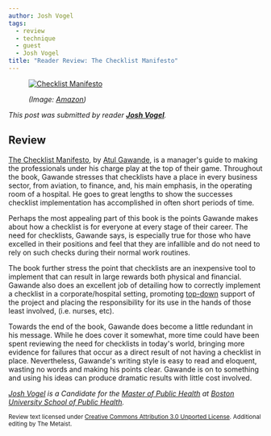 ```yaml
---
author: Josh Vogel
tags:
  - review
  - technique
  - guest
  - Josh Vogel
title: "Reader Review: The Checklist Manifesto"
---
```


<figure class="cover" markdown="1">

[![Checklist Manifesto]({{thumbnail}})][amazon]

<figcaption>
  <address markdown="1">

(Image: [Amazon][amazon])</address>

</figcaption>
</figure>

_This post was submitted by reader **[Josh Vogel][josh-vogel]**._

[josh-vogel]: http://www.linkedin.com/pub/josh-vogel/2/40b/b

[meta-email]: mailto:metaist@metaist.com?subject=[Metaist]%20Review

[amazon]: http://www.amazon.com/Checklist-Manifesto-How-Things-Right/dp/0805091742

## Review

<p class="entry-summary" markdown="1">

[The Checklist Manifesto][amazon], by [Atul Gawande](http://gawande.com/), is a
manager's guide to making the professionals under his charge play at the top of
their game. Throughout the book, Gawande stresses that checklists have a place
in every business sector, from aviation, to finance, and, his main emphasis, in
the operating room of a hospital. He goes to great lengths to show the successes
checklist implementation has accomplished in often short periods of time.

</p>

Perhaps the most appealing part of this book is the points Gawande makes about
how a checklist is for everyone at every stage of their career. The need for
checklists, Gawande says, is especially true for those who have excelled in
their positions and feel that they are infallible and do not need to rely on
such checks during their normal work routines. <!--more-->

The book further stress the point
that checklists are an inexpensive tool to implement that can result in large
rewards both physical and financial. Gawande also does an excellent job of
detailing how to correctly implement a checklist in a corporate/hospital
setting, promoting [top-down](http://en.wikipedia.org/wiki/Top-down) support of
the project and placing the responsibility for its use in the hands of those
least involved, (i.e. nurses, etc).

Towards the end of the book, Gawande does become a little redundant in his
message. While he does cover it somewhat, more time could have been spent
reviewing the need for checklists in today's world, bringing more evidence for
failures that occur as a direct result of not having a checklist in place.
Nevertheless, Gawande's writing style is easy to read and eloquent, wasting no
words and making his points clear. Gawande is on to something and using his
ideas can produce dramatic results with little cost involved.

_[Josh Vogel][josh-vogel] is a Candidate for the
[Master of Public Health](http://en.wikipedia.org/wiki/Master_of_Public_Health)
at [Boston University School of Public Health](http://sph.bu.edu/)._

<small>Review text licensed under [Creative Commons Attribution 3.0 Unported License][cc-by]. Additional editing by The Metaist.</small>

[cc-by]: http://creativecommons.org/licenses/by/3.0/
